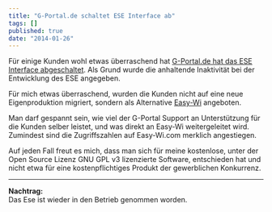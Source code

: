 ```yaml
---
title: "G-Portal.de schaltet ESE Interface ab"
tags: []
published: true
date: "2014-01-26"
---
```


Für einige Kunden wohl etwas überraschend hat [G-Portal.de hat das ESE Interface abgeschaltet](http://forum.g-portal.de/wartungs-st%F6rungsmeldungen-4/ese-wurde-abgeschaltet-2037/). Als Grund wurde die anhaltende Inaktivität bei der Entwicklung des ESE angegeben.

Für mich etwas überraschend, wurden die Kunden nicht auf eine neue Eigenproduktion migriert, sondern als Alternative [Easy-Wi](https://easy-wi.com) angeboten.

Man darf gespannt sein, wie viel der G-Portal Support an Unterstützung für die Kunden selber leistet, und was direkt an Easy-Wi weitergeleitet wird. Zumindest sind die Zugriffszahlen auf Easy-Wi.com merklich angestiegen.

Auf jeden Fall freut es mich, dass man sich für meine kostenlose, unter der Open Source Lizenz GNU GPL v3 lizenzierte Software, entschieden hat und nicht etwa für eine kostenpflichtiges Produkt der gewerblichen Konkurrenz.

___
**Nachtrag:**  
Das Ese ist wieder in den Betrieb genommen worden.


